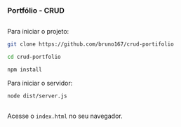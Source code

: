 ### Portfólio - CRUD
##

Para iniciar o projeto:

~~~bash
git clone https://github.com/bruno167/crud-portifolio

cd crud-portfolio

npm install
~~~ 

Para iniciar o servidor:

~~~bash
node dist/server.js
~~~ 

##

Acesse o `index.html` no seu navegador.